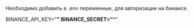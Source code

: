 Необходимо добавить в .env переменные, для авторизации на бинансе.

BINANCE_API_KEY="******************"
BINANCE_SECRET="*******************"
